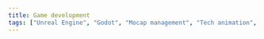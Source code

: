 ```yaml
---
title: Game development
tags: ["Unreal Engine", "Godot", "Mocap management", "Tech animation", "Tech art", "Unity"]
---
```



